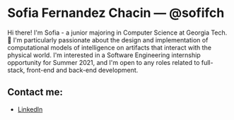 # Sofia Fernandez Chacin — @sofifch

<!--
**sofifch/sofifch** is a ✨ _special_ ✨ repository because its `README.md` (this file) appears on your GitHub profile.
-->

Hi there! I'm Sofia - a junior majoring in Computer Science at Georgia Tech.:honeybee: I'm particularly passionate about the design and implementation of computational models of intelligence on artifacts that interact with the physical world. I'm interested in a Software Engineering internship opportunity for Summer 2021, and I'm open to any roles related to full-stack, front-end and back-end development.

## Contact me:
* [LinkedIn](https://www.linkedin.com/in/sofia-fernandez-chacin-242787175/)
